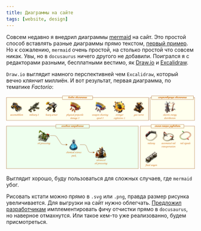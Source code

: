 ```yaml
---
title: Диаграммы на сайте
tags: [website, design]
---
```


Совсем недавно я внедрил диаграммы [mermaid](https://mermaid.js.org/) на сайт. Это простой способ вставлять разные диаграммы прямо текстом, [первый пример](pathname:///PowerProduction/BackupSteamPower#откуда-берётся-электричество). Но к сожалению, `mermaid` очень простой, на столько простой что совсем никак. Увы, но в `docusaurus` ничего другого не добавили. Поигрался я с редакторами разными, бесплатными вестимо, як [Draw.io](https://www.drawio.com/) и [Excalidraw](https://plus.excalidraw.com/).

<!-- truncate -->

`Draw.io` выглядит намного перспективней чем `Excalidraw`, который вечно клянчит миллиён. И вот результат, первая диаграмма, по тематике *Factorio*:

![Пример диаграммы от Draw.io](./diagram-example.svg)

Выглядит хорошо, буду пользоваться для сложных случаев, где `mermaid` убог.

Рисовать кстати можно прямо в `.svg` или `.png`, правда размер рисунка увеличивается. Для выгрузки на сайт нужно облегчать. [Предложил разработчикам](https://github.com/facebook/docusaurus/discussions/10291) имплементировать фичу отчистки прямо в `docusaurus`, но наверное отмахнутся. Или такое кем-то уже реализованно, будем присмотреться.
